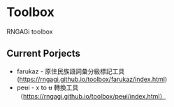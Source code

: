 # Toolbox

RNGAGi toolbox

## Current Porjects
- farukaz - 原住民族語詞彙分級標記工具 (https://rngagi.github.io/toolbox/farukaz/index.html)
- peʉi - x to ʉ 轉換工具（https://rngagi.github.io/toolbox/peʉi/index.html）
